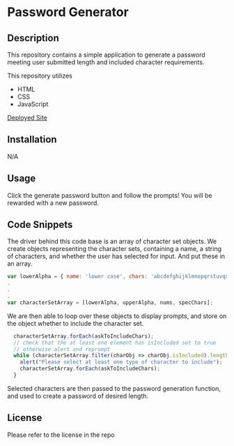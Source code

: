 # Password Generator

## Description 

This repository contains a simple application to generate a password meeting user submitted length and included character requirements.

This repository utilizes
* HTML
* CSS
* JavaScript

[Deployed Site](https://joedjensen.github.io/horiseon-accessible/)

## Installation 
N/A

## Usage 

Click the generate password button and follow the prompts! You will be rewarded with a new password.

## Code Snippets

The driver behind this code base is an array of character set objects. We create objects representing the character sets, containing a name, a string of characters, and whether the user has selected for input.
And put these in an array.

```Javascript
var lowerAlpha = { name: 'lower case', chars: 'abcdefghijklmnopqrstuvqxyz', isIncluded: false };
.
.
.
var characterSetArray = [lowerAlpha, upperAlpha, nums, specChars];
```

We are then able to loop over these objects to display prompts, and store on the object whether to include the character set. 
```Javascript
  characterSetArray.forEach(askToIncludeChars);
  // check that the at least one element has isIncluded set to true
  // otherwise alert and reprompt
  while (characterSetArray.filter(charObj => charObj.isIncluded).length == 0) {
    alert("Please select at least one type of character to include");
    characterSetArray.forEach(askToIncludeChars);
  }
```

Selected characters are then passed to the password generation function, and used to create a password of desired length.

## License

Please refer to the license in the repo
